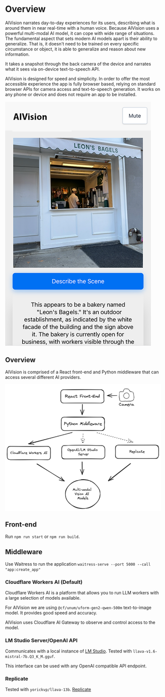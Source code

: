 # Overview

AIVision narrates day-to-day experiences for its users, describing what is around them in near real-time with a human voice. Because AIVision uses a powerful multi-modal AI model, it can cope with wide range of situations. The fundamental aspect that sets modern AI models apart is their ability to generalize. That is, it doesn't need to be trained on every specific circumstance or object, it is able to generalize and reason about new information. 

It takes a snapshot through the back camera of the device and narrates what it sees via on-device text-to-speech API.

AIVision is designed for speed and simplicity. In order to offer the most accessible experience the app is fully browser based, relying on standard browser APIs for camera access and text-to-speech generation. It works on any phone or device and does not require an app to be installed.

![AIVision Screenshot](docs/bagels.png)

## Overview
AIVision is comprised of a React front-end and Python middleware that can access several different AI providers.

![AIVision Diagram](docs/diagram.png)

## Front-end
Run `npm run start` or `npm run build`.

## Middleware
Use Waitress to run the application `waitress-serve --port 5000 --call "app:create_app"`

### Cloudflare Workers AI (Default)

Cloudflare Workers AI is a platform that allows you to run LLM workers with a large selection of models available.

For AIVision we are using `@cf/unum/uform-gen2-qwen-500m` text-to-image model. It provides good speed and accuracy.

AIVision uses Cloudflare AI Gateway to observe and control access to the model.

### LM Studio Server/OpenAI API
Communicates with a local instance of [LM Studio](https://lmstudio.ai/). Tested with `llava-v1.6-mistral-7b.Q3_K_M.gguf`.

This interface can be used with any OpenAI compatible API endpoint.

### Replicate
Tested with `yorickvp/llava-13b`.
[Replicate](https://replicate.com/yorickvp/llava-13b)
